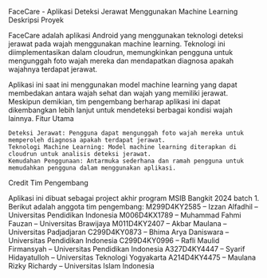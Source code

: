 FaceCare - Aplikasi Deteksi Jerawat Menggunakan Machine Learning
Deskripsi Proyek

FaceCare adalah aplikasi Android yang menggunakan teknologi deteksi jerawat pada wajah menggunakan machine learning. Teknologi ini diimplementasikan dalam cloudrun, memungkinkan pengguna untuk mengunggah foto wajah mereka dan mendapatkan diagnosa apakah wajahnya terdapat jerawat.

Aplikasi ini saat ini menggunakan model machine learning yang dapat membedakan antara wajah sehat dan wajah yang memiliki jerawat. Meskipun demikian, tim pengembang berharap aplikasi ini dapat dikembangkan lebih lanjut untuk mendeteksi berbagai kondisi wajah lainnya.
Fitur Utama

    Deteksi Jerawat: Pengguna dapat mengunggah foto wajah mereka untuk memperoleh diagnosa apakah terdapat jerawat.
    Teknologi Machine Learning: Model machine learning diterapkan di cloudrun untuk analisis deteksi jerawat.
    Kemudahan Penggunaan: Antarmuka sederhana dan ramah pengguna untuk memudahkan pengguna dalam menggunakan aplikasi.

Credit Tim Pengembang

Aplikasi ini dibuat sebagai project akhir program MSIB Bangkit 2024 batch 1. Berikut adalah anggota tim pengembang:
        M299D4KY2585 – Izzan Alfadhil – Universitas Pendidikan Indonesia 
        M006D4KX1789 – Muhammad Fahmi Fauzan – Universitas Brawijaya 
        M011D4KY2407 – Akbar Maulana – Universitas Padjadjaran 
        C299D4KY0873 – Bhima Arya Daniswara – Universitas Pendidikan Indonesia 
        C299D4KY0996 – Rafli Maulid Firmansyah – Universitas Pendidikan Indonesia 
        A327D4KY4447 – Syarif Hidayatulloh – Universitas Teknologi Yogyakarta 
        A214D4KY4475 – Maulana Rizky Richardy – Universitas Islam Indonesia 
